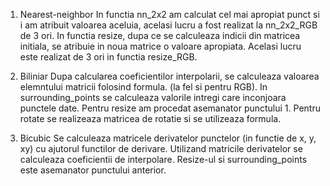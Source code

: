 1. Nearest-neighbor
In functia nn_2x2 am calculat cel mai apropiat punct si i am atribuit valoarea
aceluia, acelasi lucru a fost realizat la nn_2x2_RGB de 3 ori. In functia 
resize, dupa ce se calculeaza indicii din matricea initiala, se atribuie in 
noua matrice o valoare apropiata. Acelasi lucru este realizat de 3 ori in 
functia resize_RGB.

2. Biliniar
Dupa calcularea coeficientilor interpolarii, se calculeaza valoarea elemntului
matricii folosind formula. (la fel si pentru RGB). In surrounding_points se 
calculeaza valorile intregi care inconjoara punctele date. Pentru resize am
procedat asemanator punctului 1. Pentru rotate se realizeaza matricea de 
rotatie si se utilizeaza formula.

3. Bicubic
Se calculeaza matricele derivatelor punctelor (in functie de x, y, xy) cu
ajutorul functilor de derivare. Utilizand matricile derivatelor se calculeaza
coeficientii de interpolare. Resize-ul si surrounding_points este asemanator
punctului anterior.
